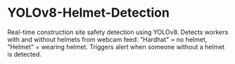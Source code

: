 # YOLOv8-Helmet-Detection
 Real-time construction site safety detection using YOLOv8. Detects workers with and without helmets from webcam feed. "Hardhat" = no helmet, "Helmet" = wearing helmet. Triggers alert when someone without a helmet is detected. 
